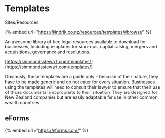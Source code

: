 # Templates

Sites/Resources

{% embed url="https://kindrik.co.nz/resources/templates/#browse" %}

An awesome library of free legal resources available to download for businesses, including templates for start-ups, capital raising, mergers and acquisitions, governance and resolutions.

[https://simmondsstewart.com/templates/](https://simmondsstewart.com/templates/)

Obviously, these templates are a guide only – because of their nature, they have to be made generic and do not cater for every situation. Businesses using the templates will need to consult their lawyer to ensure that their use of these documents is appropriate to their situation. They are designed for New Zealand companies but are easily adaptable for use in other common wealth countries.



## eForms

{% embed url="https://eforms.com/" %}

